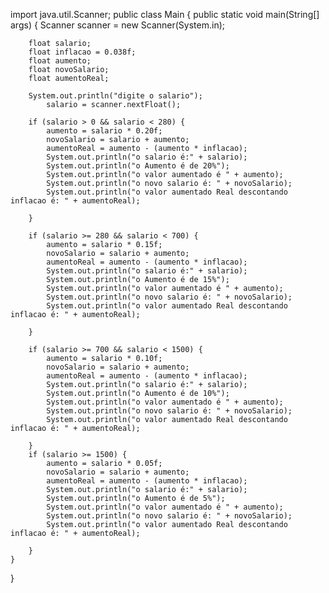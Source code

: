 import java.util.Scanner;
public class Main
{
	public static void main(String[] args) {
        Scanner scanner = new Scanner(System.in);

        float salario;
        float inflacao = 0.038f;
        float aumento; 
        float novoSalario;
        float aumentoReal;
        
        System.out.println("digite o salario");
            salario = scanner.nextFloat();
        
        if (salario > 0 && salario < 280) {
            aumento = salario * 0.20f; 
            novoSalario = salario + aumento;
            aumentoReal = aumento - (aumento * inflacao);
            System.out.println("o salario é:" + salario);
            System.out.println("o Aumento é de 20%");
            System.out.println("o valor aumentado é " + aumento);
            System.out.println("o novo salario é: " + novoSalario);
            System.out.println("o valor aumentado Real descontando inflacao é: " + aumentoReal);
            
        }
        
        if (salario >= 280 && salario < 700) {
            aumento = salario * 0.15f; 
            novoSalario = salario + aumento;
            aumentoReal = aumento - (aumento * inflacao);
            System.out.println("o salario é:" + salario);
            System.out.println("o Aumento é de 15%");
            System.out.println("o valor aumentado é " + aumento);
            System.out.println("o novo salario é: " + novoSalario);
            System.out.println("o valor aumentado Real descontando inflacao é: " + aumentoReal);
            
        }
        
        if (salario >= 700 && salario < 1500) {
            aumento = salario * 0.10f; 
            novoSalario = salario + aumento;
            aumentoReal = aumento - (aumento * inflacao);
            System.out.println("o salario é:" + salario);
            System.out.println("o Aumento é de 10%");
            System.out.println("o valor aumentado é " + aumento);
            System.out.println("o novo salario é: " + novoSalario);
            System.out.println("o valor aumentado Real descontando inflacao é: " + aumentoReal);
            
        }
        if (salario >= 1500) {
            aumento = salario * 0.05f; 
            novoSalario = salario + aumento;
            aumentoReal = aumento - (aumento * inflacao);
            System.out.println("o salario é:" + salario);
            System.out.println("o Aumento é de 5%");
            System.out.println("o valor aumentado é " + aumento);
            System.out.println("o novo salario é: " + novoSalario);
            System.out.println("o valor aumentado Real descontando inflacao é: " + aumentoReal);
            
        }
    }
}
